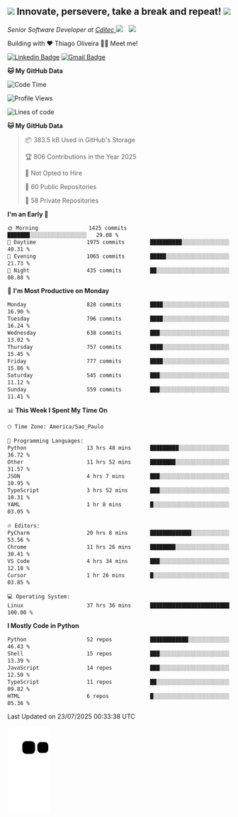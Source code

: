 <h2><img src="https://emojis.slackmojis.com/emojis/images/1531849430/4246/blob-sunglasses.gif?1531849430" width="30"/> Innovate, persevere, take a break and repeat! <img src="https://media.giphy.com/media/12oufCB0MyZ1Go/giphy.gif" width="50"></h2>
<img align='right' src="https://media.giphy.com/media/M9gbBd9nbDrOTu1Mqx/giphy.gif" width="230">
<p><em>Senior Software Developer at <a href="https://www.cditec.com.br/">Cditec
</a><img src="https://media.giphy.com/media/WUlplcMpOCEmTGBtBW/giphy.gif" width="30"> 
</em></p>



Building with ❤️ Thiago Oliveira 👋🏽 Meet me!

[![Linkedin Badge](https://img.shields.io/badge/-Thiago-blue?style=flat-square&logo=Linkedin&logoColor=white&link=https://www.linkedin.com/in/tgmarinho/)](https://www.linkedin.com/in/thiagoceconelo/) 
[![Gmail Badge](https://img.shields.io/badge/-thiceconelo@gmail.com-c14438?style=flat-square&logo=Gmail&logoColor=white&link=mailto:thiceconelo@gmail.com)](mailto:thiceconelo@gmail.com)

</em></p>

<!-- <span style="height ">
![Anurag's GitHub stats](https://github-readme-stats.vercel.app/api?username=arthurspk&show_icons=true&theme=tokyonight)
</span> -->

**🐱 My GitHub Data** 
<!--START_SECTION:waka-->
![Code Time](http://img.shields.io/badge/Code%20Time-3%2C432%20hrs%207%20mins-blue)

![Profile Views](http://img.shields.io/badge/Profile%20Views-0-blue)

![Lines of code](https://img.shields.io/badge/From%20Hello%20World%20I%27ve%20Written-9.0%20million%20lines%20of%20code-blue)

**🐱 My GitHub Data** 

> 📦 383.5 kB Used in GitHub's Storage 
 > 
> 🏆 806 Contributions in the Year 2025
 > 
> 🚫 Not Opted to Hire
 > 
> 📜 60 Public Repositories 
 > 
> 🔑 58 Private Repositories 
 > 
**I'm an Early 🐤** 

```text
🌞 Morning                1425 commits        ███████░░░░░░░░░░░░░░░░░░   29.08 % 
🌆 Daytime                1975 commits        ██████████░░░░░░░░░░░░░░░   40.31 % 
🌃 Evening                1065 commits        █████░░░░░░░░░░░░░░░░░░░░   21.73 % 
🌙 Night                  435 commits         ██░░░░░░░░░░░░░░░░░░░░░░░   08.88 % 
```
📅 **I'm Most Productive on Monday** 

```text
Monday                   828 commits         ████░░░░░░░░░░░░░░░░░░░░░   16.90 % 
Tuesday                  796 commits         ████░░░░░░░░░░░░░░░░░░░░░   16.24 % 
Wednesday                638 commits         ███░░░░░░░░░░░░░░░░░░░░░░   13.02 % 
Thursday                 757 commits         ████░░░░░░░░░░░░░░░░░░░░░   15.45 % 
Friday                   777 commits         ████░░░░░░░░░░░░░░░░░░░░░   15.86 % 
Saturday                 545 commits         ███░░░░░░░░░░░░░░░░░░░░░░   11.12 % 
Sunday                   559 commits         ███░░░░░░░░░░░░░░░░░░░░░░   11.41 % 
```


📊 **This Week I Spent My Time On** 

```text
🕑︎ Time Zone: America/Sao_Paulo

💬 Programming Languages: 
Python                   13 hrs 48 mins      █████████░░░░░░░░░░░░░░░░   36.72 % 
Other                    11 hrs 52 mins      ████████░░░░░░░░░░░░░░░░░   31.57 % 
JSON                     4 hrs 7 mins        ███░░░░░░░░░░░░░░░░░░░░░░   10.95 % 
TypeScript               3 hrs 52 mins       ███░░░░░░░░░░░░░░░░░░░░░░   10.31 % 
YAML                     1 hr 8 mins         █░░░░░░░░░░░░░░░░░░░░░░░░   03.05 % 

🔥 Editors: 
PyCharm                  20 hrs 8 mins       █████████████░░░░░░░░░░░░   53.56 % 
Chrome                   11 hrs 26 mins      ████████░░░░░░░░░░░░░░░░░   30.41 % 
VS Code                  4 hrs 34 mins       ███░░░░░░░░░░░░░░░░░░░░░░   12.18 % 
Cursor                   1 hr 26 mins        █░░░░░░░░░░░░░░░░░░░░░░░░   03.85 % 

💻 Operating System: 
Linux                    37 hrs 36 mins      █████████████████████████   100.00 % 
```

**I Mostly Code in Python** 

```text
Python                   52 repos            ████████████░░░░░░░░░░░░░   46.43 % 
Shell                    15 repos            ███░░░░░░░░░░░░░░░░░░░░░░   13.39 % 
JavaScript               14 repos            ███░░░░░░░░░░░░░░░░░░░░░░   12.50 % 
TypeScript               11 repos            ██░░░░░░░░░░░░░░░░░░░░░░░   09.82 % 
HTML                     6 repos             █░░░░░░░░░░░░░░░░░░░░░░░░   05.36 % 
```




 Last Updated on 23/07/2025 00:33:38 UTC
<!--END_SECTION:waka-->

![Snake animation](https://github.com/rafaballerini/rafaballerini/blob/output/github-contribution-grid-snake.svg)


<!---
ceconelo/ceconelo is a ✨ special ✨ repository because its `README.md` (this file) appears on your GitHub profile.
You can click the Preview link to take a look at your changes.
--->
